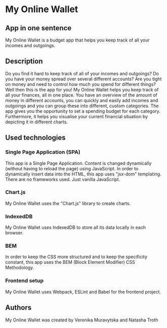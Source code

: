 # My Online Wallet
## App in one sentence
My Online Wallet is a budget app that helps you keep track of all your incomes and outgoings. 

## Description
 Do you find it hard to keep track of all of your incomes and outgoings? Do you have your money spread over several different accounts? Are you tight on money and need to control how much you spend for different things?Well then this is the app for you! My Online Wallet helps you keep track of all your finances, all in one place. You have an overview of the amount of money in different accounts, you can quickly and easily add incomes and outgoings and you can group these into different, custom categories. The app gives you the opportunity to set a spending budget for each category. Furthermore, it helps you visualise your current financial situation by depicting it in different charts.

## Used technologies

### Single Page Application (SPA)
This app is a Single Page Application. Content is changed dynamically (without having to reload the page) using JavaScript. In order to dynamically insert data into the HTML, this app uses "jsx-dom" templating. There are no frameworks used. Just vanilla JavaScript.

### Chart.js
My Online Wallet uses the "Chart.js" library to create charts.

### IndexedDB
My Online Wallet uses IndexedDB to store all its data locally in each browser. 

### BEM
In order to keep the CSS more structured and to keep the specificity constant, this app uses the BEM (Block Element Modifier) CSS Methodology.

### Frontend setup
My Online Wallet uses Webpack, ESLint and Babel for the frontend project.


## Authors
My Online Wallet was created by Veronika Muravytska and Natasha Troth
